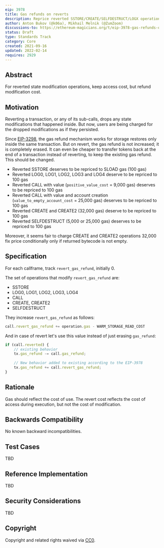 ```yaml
---
eip: 3978
title: Gas refunds on reverts
description: Reprice reverted SSTORE/CREATE/SELFDESTRUCT/LOGX operations gas via gas refund mechanism
author: Anton Bukov (@k06a), Mikhail Melnik (@ZumZoom)
discussions-to: https://ethereum-magicians.org/t/eip-3978-gas-refunds-on-reverts/7071/
status: Draft
type: Standards Track
category: Core
created: 2021-09-16
updated: 2022-02-14
requires: 2929
---
```


## Abstract

For reverted state modification operations, keep access cost, but refund modification cost.

## Motivation

Reverting a transaction, or any of its sub-calls, drops any state modifications that happened inside.
But now, users are being charged for the dropped modifications as if they persisted.

Since [EIP-3298](./eip-3298.md), the gas refund mechanism works for storage restores only inside the same transaction. But on revert, the gas refund is not increased; it is completely erased.
It can even be cheaper to transfer tokens back at the end of a transaction instead of reverting, to keep the existing gas refund.
This should be changed.

- Reverted SSTORE deserves to be repriced to SLOAD gas (100 gas)
- Reverted LOG0, LOG1, LOG2, LOG3 and LOG4 deserve to be repriced to 100 gas
- Reverted CALL with value (`positive_value_cost` = 9,000 gas) deserves to be repriced to 100 gas
- Reverted CALL with value and account creation (`value_to_empty_account_cost` = 25,000 gas) deserves to be repriced to 100 gas
- Reverted CREATE and CREATE2 (32,000 gas) deserve to be repriced to 100 gas
- Reverted SELFDESTRUCT (5,000 or 25,000 gas) deserves to be repriced to 100 gas

Moreover, it seems fair to charge CREATE and CREATE2 operations 32,000 fix price conditionally only if returned bytecode is not empty.


## Specification
For each callframe, track `revert_gas_refund`, initially 0.

The set of operations that modify `revert_gas_refund` are:
- SSTORE
- LOG0, LOG1, LOG2, LOG3, LOG4
- CALL
- CREATE, CREATE2
- SELFDESTRUCT

They increase `revert_gas_refund` as follows:
```javascript
call.revert_gas_refund += operation.gas - WARM_STORAGE_READ_COST
```

And in case of revert let's use this value instead of just erasing `gas_refund`:
```javascript
if (call.reverted) {
    // existing behavior
    tx.gas_refund -= call.gas_refund;
    
    // New behavior added to existing according to the EIP-3978
    tx.gas_refund += call.revert_gas_refund;
}
```

## Rationale

Gas should reflect the cost of use.
The revert cost reflects the cost of access during execution, but not the cost of modification.

## Backwards Compatibility

No known backward incompatibilities.

## Test Cases

TBD

## Reference Implementation

TBD

## Security Considerations

TBD

## Copyright
Copyright and related rights waived via [CC0](../CC0).
